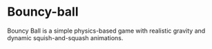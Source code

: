 # Bouncy-ball
Bouncy Ball is a simple physics-based game with realistic gravity and dynamic squish-and-squash animations.
